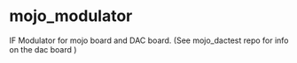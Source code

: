 mojo_modulator
==============

IF Modulator for mojo board and DAC board.  (See mojo_dactest repo for info on the dac board )
